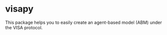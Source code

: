 # visapy

This package helps you to easily create an agent-based model (ABM) under the VISA protocol.